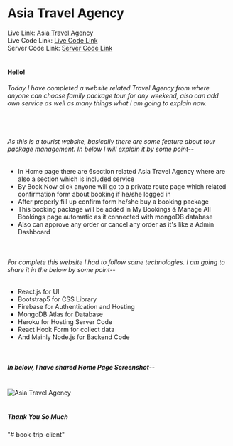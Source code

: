 # Asia Travel Agency

Live Link: <a href="https://asia-travel-agency.web.app/">Asia Travel Agency</a><br/>
Live Code Link: <a href="https://github.com/Abdullah-Al-Akash/Asia-Travel-Agency-Client">Live Code Link</a><br/>
Server Code Link: <a href="https://github.com/programming-hero-web-course1/tourism-or-delivery-website-server-side-Abdullah-Al-Akash">Server Code Link</a>
<br>
<br>
<h4>Hello!</h4>
<h6>Today I have completed a website related Travel Agency from where anyone can choose family package tour for any
        weekend, also can add own service as well as many things what I am going to explain now.</h6>
<br>
<h6>As this is a tourist website, basically there are some feature about tour package management. In below I will
        explain it by some point--</h6>
<ul>
        <li>
                In Home page there are 6section related Asia Travel Agency where are also a section which is included
                service
        </li>
        <li>
                By Book Now click anyone will go to a private route page which related confirmation form about booking
                if he/she logged in
        </li>
        <li>
                After properly fill up confirm form he/she buy a booking package
        </li>
        <li>
                This booking package will be added in My Bookings & Manage All Bookings page automatic as it connected
                with mongoDB database
        </li>
        <li>
                Also can approve any order or cancel any order as it's like a Admin Dashboard
        </li>
</ul>
<br>
<h6>For complete this website I had to follow some technologies. I am going to share it in the below by some point--
</h6>
<ul>
        <li>
                React.js for UI
        </li>
        <li>
                Bootstrap5 for CSS Library
        </li>
        <li>
                Firebase for Authentication and Hosting
        </li>
        <li>
                MongoDB Atlas for Database
        </li>
        <li>
                Heroku for Hosting Server Code
        </li>
        <li>
                React Hook Form for collect data
        </li>
        <li>
                And Mainly Node.js for Backend Code
        </li>
</ul>
<br>
<h5>In below, I have shared Home Page Screenshot--</h5>
<br>
<img src="https://i.ibb.co/xfkpqwR/asia-travel-agency-home.png" alt="Asia Travel Agency">
<br>
<br>
<h5>Thank You So Much</h5>"# book-trip-client" 
